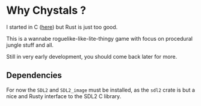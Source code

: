 
# Why Chystals ?

I started in C ([here](https://github.com/anima-libera/WhyCrystals)) but Rust is just too good.

This is a wannabe roguelike-like-lite-thingy game with focus on procedural jungle stuff and all.

Still in very early development, you should come back later for more.

## Dependencies

For now the `SDL2` and `SDL2_image` must be installed, as the `sdl2` crate is but a nice and Rusty interface to the SDL2 C library.
